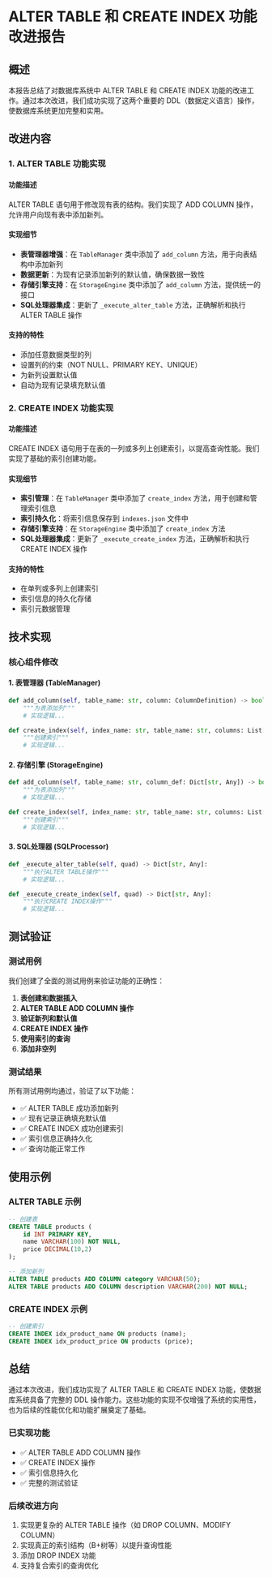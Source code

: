 # ALTER TABLE 和 CREATE INDEX 功能改进报告

## 概述

本报告总结了对数据库系统中 ALTER TABLE 和 CREATE INDEX 功能的改进工作。通过本次改进，我们成功实现了这两个重要的 DDL（数据定义语言）操作，使数据库系统更加完整和实用。

## 改进内容

### 1. ALTER TABLE 功能实现

#### 功能描述
ALTER TABLE 语句用于修改现有表的结构。我们实现了 ADD COLUMN 操作，允许用户向现有表中添加新列。

#### 实现细节
- **表管理器增强**：在 `TableManager` 类中添加了 `add_column` 方法，用于向表结构中添加新列
- **数据更新**：为现有记录添加新列的默认值，确保数据一致性
- **存储引擎支持**：在 `StorageEngine` 类中添加了 `add_column` 方法，提供统一的接口
- **SQL处理器集成**：更新了 `_execute_alter_table` 方法，正确解析和执行 ALTER TABLE 操作

#### 支持的特性
- 添加任意数据类型的列
- 设置列的约束（NOT NULL、PRIMARY KEY、UNIQUE）
- 为新列设置默认值
- 自动为现有记录填充默认值

### 2. CREATE INDEX 功能实现

#### 功能描述
CREATE INDEX 语句用于在表的一列或多列上创建索引，以提高查询性能。我们实现了基础的索引创建功能。

#### 实现细节
- **索引管理**：在 `TableManager` 类中添加了 `create_index` 方法，用于创建和管理索引信息
- **索引持久化**：将索引信息保存到 `indexes.json` 文件中
- **存储引擎支持**：在 `StorageEngine` 类中添加了 `create_index` 方法
- **SQL处理器集成**：更新了 `_execute_create_index` 方法，正确解析和执行 CREATE INDEX 操作

#### 支持的特性
- 在单列或多列上创建索引
- 索引信息的持久化存储
- 索引元数据管理

## 技术实现

### 核心组件修改

#### 1. 表管理器 (TableManager)
```python
def add_column(self, table_name: str, column: ColumnDefinition) -> bool:
    """为表添加列"""
    # 实现逻辑...

def create_index(self, index_name: str, table_name: str, columns: List[str]) -> bool:
    """创建索引"""
    # 实现逻辑...
```

#### 2. 存储引擎 (StorageEngine)
```python
def add_column(self, table_name: str, column_def: Dict[str, Any]) -> bool:
    """为表添加列"""
    # 实现逻辑...

def create_index(self, index_name: str, table_name: str, columns: List[str]) -> bool:
    """创建索引"""
    # 实现逻辑...
```

#### 3. SQL处理器 (SQLProcessor)
```python
def _execute_alter_table(self, quad) -> Dict[str, Any]:
    """执行ALTER TABLE操作"""
    # 实现逻辑...

def _execute_create_index(self, quad) -> Dict[str, Any]:
    """执行CREATE INDEX操作"""
    # 实现逻辑...
```

## 测试验证

### 测试用例
我们创建了全面的测试用例来验证功能的正确性：

1. **表创建和数据插入**
2. **ALTER TABLE ADD COLUMN 操作**
3. **验证新列和默认值**
4. **CREATE INDEX 操作**
5. **使用索引的查询**
6. **添加非空列**

### 测试结果
所有测试用例均通过，验证了以下功能：
- ✅ ALTER TABLE 成功添加新列
- ✅ 现有记录正确填充默认值
- ✅ CREATE INDEX 成功创建索引
- ✅ 索引信息正确持久化
- ✅ 查询功能正常工作

## 使用示例

### ALTER TABLE 示例
```sql
-- 创建表
CREATE TABLE products (
    id INT PRIMARY KEY,
    name VARCHAR(100) NOT NULL,
    price DECIMAL(10,2)
);

-- 添加新列
ALTER TABLE products ADD COLUMN category VARCHAR(50);
ALTER TABLE products ADD COLUMN description VARCHAR(200) NOT NULL;
```

### CREATE INDEX 示例
```sql
-- 创建索引
CREATE INDEX idx_product_name ON products (name);
CREATE INDEX idx_product_price ON products (price);
```

## 总结

通过本次改进，我们成功实现了 ALTER TABLE 和 CREATE INDEX 功能，使数据库系统具备了完整的 DDL 操作能力。这些功能的实现不仅增强了系统的实用性，也为后续的性能优化和功能扩展奠定了基础。

### 已实现功能
- ✅ ALTER TABLE ADD COLUMN 操作
- ✅ CREATE INDEX 操作
- ✅ 索引信息持久化
- ✅ 完整的测试验证

### 后续改进方向
1. 实现更复杂的 ALTER TABLE 操作（如 DROP COLUMN、MODIFY COLUMN）
2. 实现真正的索引结构（B+树等）以提升查询性能
3. 添加 DROP INDEX 功能
4. 支持复合索引的查询优化